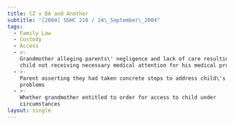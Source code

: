 ```yaml
---
title: CZ v DA and Another
subtitle: "[2004] SGHC 216 / 24\_September\_2004"
tags:
  - Family Law
  - Custody
  - Access
  - >-
    Grandmother alleging parents\' negligence and lack of care resulting in
    child not receiving necessary medical attention for his medical problems
  - >-
    Parent asserting they had taken concrete steps to address child\'s medical
    problems
  - >-
    Whether grandmother entitled to order for access to child under
    circumstances
layout: single
---
```


